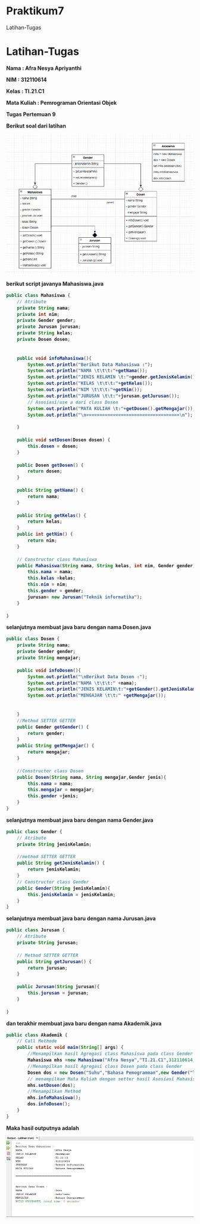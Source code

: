 # Praktikum7
Latihan-Tugas

# Latihan-Tugas

<p><b> Nama    :   Afra Nesya Apriyanthi </p>
<p><b> NIM     :   312110614 </p>
<p><b> Kelas   :   TI.21.C1 </p>
<p><b> Mata Kuliah : Pemrograman Orientasi Objek</p>
<p><b> Tugas Pertemuan 9 </p>


<p> Berikut soal dari latihan  <p>

![gambar 1](screenshot/gambar1.png)

berikut script javanya
Mahasiswa.java

```java
public class Mahasiswa {
    // Atribute
    private String nama;
    private int nim;
    private Gender gender;
    private Jurusan jurusan;
    private String kelas;
    private Dosen dosen;


    public void infoMahasiswa(){
        System.out.println("Berikut Data Mahasiswa :");
        System.out.println("NAMA \t\t\t:"+getNama());
        System.out.println("JENIS KELAMIN \t:"+gender.getJenisKelamin());
        System.out.println("KELAS \t\t\t:"+getKelas());
        System.out.println("NIM \t\t\t:"+getNim());
        System.out.println("JURUSAN \t\t:"+jurusan.getJurusan());
        // Asosiasi/use a dari class Dosen
        System.out.println("MATA KULIAH \t:"+getDosen().getMengajar());
        System.out.println("\n===================================\n");

    }

    public void setDosen(Dosen dosen) {
        this.dosen = dosen;
    }

    public Dosen getDosen() {
        return dosen;
    }

    public String getNama() {
        return nama;
    }

    public String getKelas() {
        return kelas;
    }
    public int getNim() {
        return nim;
    }

    // Constructor class Mahasiswa
    public Mahasiswa(String nama, String kelas, int nim, Gender gender){
        this.nama = nama;
        this.kelas =kelas;
        this.nim = nim;
        this.gender = gender;
        jurusan= new Jurusan("Teknik informatika");
    }

}
```

selanjutnya membuat java baru dengan nama Dosen.java

```java
public class Dosen {
    private String nama;
    private Gender gender;
    private String mengajar;

    public void infoDosen(){
        System.out.println("\nBerikut Data Dosen :");
        System.out.println("NAMA \t\t\t:" +nama);
        System.out.println("JENIS KELAMIN\t:"+getGender().getJenisKelamin());
        System.out.println("MENGAJAR \t\t:" +getMengajar());


    }
    //Method SETTER GETTER
    public Gender getGender() {
        return gender;
    }
    public String getMengajar() {
        return mengajar;
    }

    //Constructor class Dosen
    public Dosen(String nama, String mengajar,Gender jenis){
        this.nama = nama;
        this.mengajar = mengajar;
        this.gender =jenis;
    }
}
```

selanjutnya membuat java baru dengan nama Gender.java

```java
public class Gender {
    // Atribute
    private String jenisKelamin;

    //method SETTER GETTER
    public String getJenisKelamin() {
        return jenisKelamin;
    }
    // Constructor class Gender
    public Gender(String jenisKelamin){
        this.jenisKelamin = jenisKelamin;
    }
}
```

selanjutnya membuat java baru dengan nama Jurusan.java

```java
public class Jurusan {
    // Atribute
    private String jurusan;

    // Method SETTER GETTER
    public String getJurusan() {
        return jurusan;
    }

    public Jurusan(String jurusan){
        this.jurusan = jurusan;
    }

}
```

dan terakhir membuat java baru dengan nama Akademik.java
```java
public class Akademik {
    // Call Methode
    public static void main(String[] args) {
        //Menampilkan hasil Agregasi class Mahasiswa pada class Gender
        Mahasiswa mhs =new Mahasiswa("Afra Nesya","TI.21.C1",312110614,new Gender("Perempuan"));
        //Menampilkan hasil Agregasi class Dosen pada class Gender
        Dosen dos = new Dosen("Suhu","Bahasa Pemogramman",new Gender("laki-laki"));
        // menampilkan Mata Kuliah dengan setter hasil Asosiasi Mahasiswa use a Dosen
        mhs.setDosen(dos);
        //Menampilkan Method
        mhs.infoMahasiswa();
        dos.infoDosen();
    }
}
```

<p> Maka hasil outputnya adalah<p>

![gambar 2](screenshot/gambar2.png)


